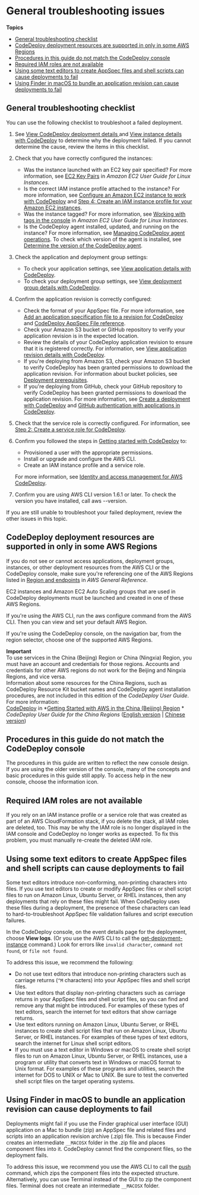 # General troubleshooting issues<a name="troubleshooting-general"></a>

**Topics**
+ [General troubleshooting checklist](#troubleshooting-checklist)
+ [CodeDeploy deployment resources are supported in only in some AWS Regions](#troubleshooting-supported-regions)
+ [Procedures in this guide do not match the CodeDeploy console](#troubleshooting-old-console)
+ [Required IAM roles are not available](#troubleshooting-iam-cloudformation)
+ [Using some text editors to create AppSpec files and shell scripts can cause deployments to fail](#troubleshooting-text-editors)
+ [Using Finder in macOS to bundle an application revision can cause deployments to fail](#troubleshooting-bundle-with-finder)

## General troubleshooting checklist<a name="troubleshooting-checklist"></a>

You can use the following checklist to troubleshoot a failed deployment\.

1. See [View CodeDeploy deployment details ](deployments-view-details.md) and [View instance details with CodeDeploy](instances-view-details.md) to determine why the deployment failed\. If you cannot determine the cause, review the items in this checklist\.

1. Check that you have correctly configured the instances:
   + Was the instance launched with an EC2 key pair specified? For more information, see [EC2 Key Pairs](https://docs.aws.amazon.com/AWSEC2/latest/UserGuide/EC2-key-pairs.html) in *Amazon EC2 User Guide for Linux Instances*\.
   + Is the correct IAM instance profile attached to the instance? For more information, see [Configure an Amazon EC2 instance to work with CodeDeploy](instances-ec2-configure.md) and [Step 4: Create an IAM instance profile for your Amazon EC2 instances](getting-started-create-iam-instance-profile.md)\.
   + Was the instance tagged? For more information, see [Working with tags in the console](https://docs.aws.amazon.com/AWSEC2/latest/UserGuide/Using_Tags.html#Using_Tags_Console) in *Amazon EC2 User Guide for Linux Instances*\.
   + Is the CodeDeploy agent installed, updated, and running on the instance? For more information, see [Managing CodeDeploy agent operations](codedeploy-agent-operations.md)\. To check which version of the agent is installed, see [Determine the version of the CodeDeploy agent](codedeploy-agent-operations-version.md)\.

1. Check the application and deployment group settings:
   + To check your application settings, see [View application details with CodeDeploy](applications-view-details.md)\.
   + To check your deployment group settings, see [View deployment group details with CodeDeploy](deployment-groups-view-details.md)\.

1. Confirm the application revision is correctly configured:
   + Check the format of your AppSpec file\. For more information, see [Add an application specification file to a revision for CodeDeploy](application-revisions-appspec-file.md) and [CodeDeploy AppSpec File reference](reference-appspec-file.md)\.
   + Check your Amazon S3 bucket or GitHub repository to verify your application revision is in the expected location\.
   + Review the details of your CodeDeploy application revision to ensure that it is registered correctly\. For information, see [View application revision details with CodeDeploy](application-revisions-view-details.md)\.
   + If you're deploying from Amazon S3, check your Amazon S3 bucket to verify CodeDeploy has been granted permissions to download the application revision\. For information about bucket policies, see [Deployment prerequisites](deployments-create-prerequisites.md)\.
   + If you're deploying from GitHub, check your GitHub repository to verify CodeDeploy has been granted permissions to download the application revision\. For more information, see [Create a deployment with CodeDeploy](deployments-create.md) and [GitHub authentication with applications in CodeDeploy](integrations-partners-github.md#behaviors-authentication)\.

1. Check that the service role is correctly configured\. For information, see [Step 2: Create a service role for CodeDeploy](getting-started-create-service-role.md)\.

1. Confirm you followed the steps in [Getting started with CodeDeploy](getting-started-codedeploy.md) to: 
   + Provisioned a user with the appropriate permissions\.
   + Install or upgrade and configure the AWS CLI\.
   + Create an IAM instance profile and a service role\.

   For more information, see [Identity and access management for AWS CodeDeploy](security-iam.md)\.

1. Confirm you are using AWS CLI version 1\.6\.1 or later\. To check the version you have installed, call aws \-\-version\.

If you are still unable to troubleshoot your failed deployment, review the other issues in this topic\.

## CodeDeploy deployment resources are supported in only in some AWS Regions<a name="troubleshooting-supported-regions"></a>

If you do not see or cannot access applications, deployment groups, instances, or other deployment resources from the AWS CLI or the CodeDeploy console, make sure you're referencing one of the AWS Regions listed in [Region and endpoints](https://docs.aws.amazon.com/general/latest/gr/rande.html#codedeploy_region) in *AWS General Reference*\.

EC2 instances and Amazon EC2 Auto Scaling groups that are used in CodeDeploy deployments must be launched and created in one of these AWS Regions\.

If you're using the AWS CLI, run the aws configure command from the AWS CLI\. Then you can view and set your default AWS Region\.

If you're using the CodeDeploy console, on the navigation bar, from the region selector, choose one of the supported AWS Regions\.

**Important**  
To use services in the China \(Beijing\) Region or China \(Ningxia\) Region, you must have an account and credentials for those regions\. Accounts and credentials for other AWS regions do not work for the Beijing and Ningxia Regions, and vice versa\.  
Information about some resources for the China Regions, such as CodeDeploy Resource Kit bucket names and CodeDeploy agent installation procedures, are not included in this edition of the *CodeDeploy User Guide*\.  
For more information:  
[CodeDeploy](http://docs.amazonaws.cn/en_us/aws/latest/userguide/codedeploy.html) in *[Getting Started with AWS in the China \(Beijing\) Region](http://docs.amazonaws.cn/en_us/aws/latest/userguide/introduction.html) *
*CodeDeploy User Guide for the China Regions* \([English version](http://docs.amazonaws.cn/en_us/codedeploy/latest/userguide/welcome.html) \| [Chinese version](http://docs.amazonaws.cn/codedeploy/latest/userguide/welcome.html)\)

## Procedures in this guide do not match the CodeDeploy console<a name="troubleshooting-old-console"></a>

 The procedures in this guide are written to reflect the new console design\. If you are using the older version of the console, many of the concepts and basic procedures in this guide still apply\. To access help in the new console, choose the information icon\. 

## Required IAM roles are not available<a name="troubleshooting-iam-cloudformation"></a>

If you rely on an IAM instance profile or a service role that was created as part of an AWS CloudFormation stack, if you delete the stack, all IAM roles are deleted, too\. This may be why the IAM role is no longer displayed in the IAM console and CodeDeploy no longer works as expected\. To fix this problem, you must manually re\-create the deleted IAM role\.

## Using some text editors to create AppSpec files and shell scripts can cause deployments to fail<a name="troubleshooting-text-editors"></a>

Some text editors introduce non\-conforming, non\-printing characters into files\. If you use text editors to create or modify AppSpec files or shell script files to run on Amazon Linux, Ubuntu Server, or RHEL instances, then any deployments that rely on these files might fail\. When CodeDeploy uses these files during a deployment, the presence of these characters can lead to hard\-to\-troubleshoot AppSpec file validation failures and script execution failures\. 

In the CodeDeploy console, on the event details page for the deployment, choose **View logs**\. \(Or you use the AWS CLI to call the [get\-deployment\-instance](https://docs.aws.amazon.com/cli/latest/reference/deploy/get-deployment-instance.html) command\.\) Look for errors like `invalid character`, `command not found`, or `file not found`\.

To address this issue, we recommend the following:
+ Do not use text editors that introduce non\-printing characters such as carriage returns \(`^M` characters\) into your AppSpec files and shell script files\. 
+ Use text editors that display non\-printing characters such as carriage returns in your AppSpec files and shell script files, so you can find and remove any that might be introduced\. For examples of these types of text editors, search the internet for text editors that show carriage returns\.
+ Use text editors running on Amazon Linux, Ubuntu Server, or RHEL instances to create shell script files that run on Amazon Linux, Ubuntu Server, or RHEL instances\. For examples of these types of text editors, search the internet for Linux shell script editors\.
+ If you must use a text editor in Windows or macOS to create shell script files to run on Amazon Linux, Ubuntu Server, or RHEL instances, use a program or utility that converts text in Windows or macOS format to Unix format\. For examples of these programs and utilities, search the internet for DOS to UNIX or Mac to UNIX\. Be sure to test the converted shell script files on the target operating systems\.

## Using Finder in macOS to bundle an application revision can cause deployments to fail<a name="troubleshooting-bundle-with-finder"></a>

Deployments might fail if you use the Finder graphical user interface \(GUI\) application on a Mac to bundle \(zip\) an AppSpec file and related files and scripts into an application revision archive \(\.zip\) file\. This is because Finder creates an intermediate `__MACOSX` folder in the \.zip file and places component files into it\. CodeDeploy cannot find the component files, so the deployment fails\.

To address this issue, we recommend you use the AWS CLI to call the [push](https://docs.aws.amazon.com/cli/latest/reference/deploy/push.html) command, which zips the component files into the expected structure\. Alternatively, you can use Terminal instead of the GUI to zip the component files\. Terminal does not create an intermediate `__MACOSX` folder\.